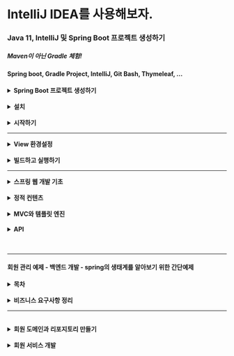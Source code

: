# IntelliJ IDEA를 사용해보자.

### Java 11, IntelliJ 및 Spring Boot 프로젝트 생성하기
##### Maven이 아닌 Gradle 체험!
#### Spring boot, Gradle Project, IntelliJ, Git Bash, Thymeleaf, ...
<style>
    summary { font-weight: bold; } 
    .subtitle { font-weight: bold; }
</style>
<details>
    <summary>Spring Boot 프로젝트 생성하기</summary>
    </br>
    <p>스프링 부트 스타터 사이트로 이동해서 스프링 프로젝트 생성하기</p>
    <p><a href="https://start.spring.io" >https://start.spring.io</a></p>
    <p>참고 : 버전에서 (SNAPSHOT) 혹은 다른 영어가 붙은 버전은 정식 RELEASE된 버전이 아니다.</p>
    <p>Dependencies : Spring Web, Thymeleaf</p>
    <p>* build.gradle</p>
    <pre>
    <code>
    plugins {
	id 'org.springframework.boot' version '2.7.5'
	id 'io.spring.dependency-management' version '1.0.15.RELEASE'
	id 'java'
}

group = 'hello'
version = '0.0.1-SNAPSHOT'
sourceCompatibility = '11'

repositories {
	mavenCentral()
}

dependencies {
	implementation 'org.springframework.boot:spring-boot-starter-thymeleaf'
	implementation 'org.springframework.boot:spring-boot-starter-web'
	testImplementation 'org.springframework.boot:spring-boot-starter-test'
	developmentOnly 'org.springframework.boot:spring-boot-devtools'
}

tasks.named('test') {
	useJUnitPlatform()
}
    </code>
    </pre>
</details>
</br>

<details>
    <summary>설치</summary>
    </br>
    <p>JDK 8 버전을 받을 때와 동일하게 설치한다.</p>
    <p>다만, 이번 연습은 JDK 11을 사용하기 때문에 11을 설치.<a href="https://www.oracle.com/kr/java/technologies/javase/jdk11-archive-downloads.html">JDK 11 설치링크</a></p>
    <p>IntelliJ는 그냥 알아서 무료판 받아서 하면 된다.</p>
    <p><a href="https://goddaehee.tistory.com/195">IntelliJ 설치 참고</a></p>
</details>
</br>

<details>
    <summary>시작하기</summary>
    </br>
    <p class="subtitle">동작 확인</p>
    <li>기본 메인 클래스 실행</li>
    <li>스프링 부트 메인 실행 후 에러페이지로 간단하게 동작 확인( http://localhost:8080 )</li>
    <hr>
    <li class="subtitle">IntelliJ Gradle 대신에 자바 직접 실행 설정하기</li>
    <ul><p>상단 탭 메뉴 중 FIle => Settings => gradle 검색</p></ul>
    <ul><p>Build and run using 및 Run tests using 값 => 'IntelliJ IDEA'로 변경</p></ul>
    <ul><p>참고 : 윈도우에서 단축키 조회하기 : File => Settings => keymap</p></ul>
    <ul><p>Refactor This 단축키 : Ctrl + Alt + Shift + T</p></ul>
    </br>
    <li class="subtitle">IntelliJ JDK 설치 확인</li>
    <ul><li class="subtitle">프로젝트 JDK 설정</li></ul>
    <ul><li class="subtitle">gradle JDK 설정</li></ul>
    </br>
    <p class="subtitle">프로젝트 JDK 설정 확인</p>
    <p>* Windows: File => Project Structure(Ctrl+Alt+Shift+S) => Project SDK에서 java 버전 확인</br>
    * Mac: File => Project Structure (⌘;) => Project SDK에서 java 버전 확인</p>
    </br>
    <p class="subtitle">gradle JDK 설정 ( 위에서 설정 완료 )</p>
    <p>* Windows: File Settings(Ctrl+Alt+S)
    </br>
    * Mac: IntelliJ IDEA | Preferences(⌘,)</p>
    <p> Build and run using를 IntelliJ IDEA로 선택</br>
    Build tests using를 IntelliJ IDEA로 선택</br>
    Gradle JVM을 새로 설치한 자바 11로 지정</p>
    </br>
    <hr>
    <p class="subtitle">라이브러리 살펴보기</p>
    </br>
    <li class="subtitle">Gradle은 의존관계가 있는 라이브러리를 함께 다운로드 함.</li>
    </br>
    <p class="subtitle">스프링 부트 라이브러리</p>
    <li>
    spring-boot-starter-web
    <li>spring-boot-starter-tomcat: 톰캣 (웹서버)</li>
    <li>spring-webmvc: 스프링 웹 MVC</li>
    <li>spring-boot-starter-thymeleaf: 타임리프 템플릿 엔진(View)</li>
    <li>spring-boot-starter(공통): 스프링 부트 + 스프링 코어 + 로깅
    <li>spring-boot
    <ul>* spring-core</ul>
    </li>
    <li>spring-boot-starter-logging
    <ul>* logback, slf4j</ul>
    </li></li></li>
    </br>
    <p class="subtitle">테스트 라이브러리</P>
    <li>spring-boot-starter-test
    <ul>* junit: 테스트 프레임워크</ul>
    <ul>* mockito: 목 라이브러리</ul>
    <ul>* assertj: 테스트 코드를 좀 더 편하게 작성하게 도와주는 라이브러리</ul>
    <ul>* spring-test-: 스프링 통합 테스트 지원</ul>
    </li>
</details>
<hr>
<details>
    <summary class="subtitle">View 환경설정</summary>
    <li>Welcome Page 만들기</li>
    <code>
    resoures/static/index.html
    </code>

    
    <!DOCTYPE html>
    <html lang="ko">
    <head>
        <meta charset="UTF-8">
        <title>Hello</title>
    </head>
    <body>
    <p>Hello 인데요?</p>
    <a href="/hello">hello</a>
    </body>
    </html>
<li>스프링 부트가 제공하는 Welcome Page기능</li>
<ul><li><code>static/index.html</code>을 올려두면 Welcome page 기능을 제공한다.</li></ul>
<ul><li><a href="https://docs.spring.io/spring-boot/docs/2.3.1.RELEASE/reference/html/spring-boot-features.html#boot-features-spring-mvc-welcome-page">2.3.1.RELEASE버전 문서</a></li></ul>
</br>
<p class="subtitle">Thymeleaf템플릿 엔진</p>
<li>thymeleaf 공식 사이트:<a href=" https://www.thymeleaf.org/">https://www.thymeleaf.org/</a></li>
<li>스프링 공식 튜토리얼: <a href="https://spring.io/guides/gs/serving-web-content/">링크</a></li>
<li>스프링부트 메뉴얼: <a href="https://docs.spring.io/spring-boot/docs/2.3.1.RELEASE/reference/
html/spring-boot-features.html#boot-features-spring-mvc-template-engines">링크 지금 쓰는것은 2.7.5 버전인데 강의에서 (2.3.1.버전 사용중)</a></li>
<hr>
<code>src/main/java/helo.hellospring.controller/HelloController.java</code>
<pre>
<code>
@Controller
public class HelloController {
 @GetMapping("hello")
 public String hello(Model model) {
 model.addAttribute("data", "hello!!");
 return "hello";
 }
}
</code>
</pre>
</br>
<code>resources/templates/hello.html</code>

    <!DOCTYPE HTML>
    <html xmlns:th="http://www.thymeleaf.org">
    <head>
    <title>Hello</title>
    <meta http-equiv="Content-Type" content="text/html; charset=UTF-8" />
    </head>
    <body>
    <p th:text="'안녕하세요. ' + ${data}" >안녕하세요. 손님</p>
    </body>
    </html>
<p class="subtitle">thymeleaf 템플릿엔진 동작 확인</p>
<li>실행주소 : <a href="http://localhost:8080/hello">http://localhost:8080/hello</a></li>
</br>
<li>컨트롤러에서 리턴 값으로 문자를 반환하면 뷰 리졸버( viewResolver )가 화면을 찾아서 처리한다.
    <ul>스프링 부트 템플릿엔진 기본 viewName 매핑</ul>
    <ul>resources:templates/ +{ViewName}+ .html</ul>
</li>
<p> 참고: spring-boot-devtools 라이브러리를 추가하면, html 파일을 컴파일만 해주면 서버 재시작 없이
View 파일 변경이 가능하다.
> 인텔리J 컴파일 방법: 메뉴 build => Recompile</br>구글링해서 devtools 라이브러리 추가 가능.</p>
</details>
</br>
<details>
    <summary>빌드하고 실행하기</summary>
    </br>
    <li>콘솔로 이동</li>
    <ul><li>./gradlew build</li></ul>
    <ul><li>cd build/libs</li></ul>
    <ul><li>java -jar hello-spring-0.0.1-SNAPSHOT.jar</li></ul>
    <ul><li>실행 확인</li></ul>
    </br>
    <p class="subtitle">윈도우 사용자를 위한 팁</P>
    <li>콘솔로 이동 => cmd로 이동</li>
    <li>./gradlew => gradlew.bat 실행</li>
    <li>cmd에서 gradlew.bat를 실행하려면 gradlew하고 엔터.</li>
    <li>gradlew build</li>
    <li>폴더 목록 확인 dir (git bash에서는 ls)</li>
    <li>윈도우에서 Git bash 터미널 사용하기 <a href="https://www.inflearn.com/questions/53961">링크</a></li>
</details>
<hr>
<details>
    <summary>스프링 웹 개발 기초</summary>
    <li>정적 컨텐츠</li>
    <li>MVC와 템플릿 엔진</li>
    <details>
        <summary>API</summary>
        <p>쉽게 말하면, JSON이라는 데이터 포맷으로 클라이언트에게 데이터를 전달하는 방식.</p>
        <p>Vue, React등 API로 데이터만 내려주면 화면은 클라이언트가 알아서 그리고 정리하는 방식.</p>
        <p>혹은 서버끼리 통신할 때.</p>
    </details>
</details>
</br>
<details>
    <summary>정적 컨텐츠</summary>
    <p>스프링 부트 정적 컨텐츠 기능</p>
    <a href="https://docs.spring.io/spring-boot/docs/2.3.1.RELEASE/reference/html/spring-bootfeatures.html#boot-features-spring-mvc-static-content">https://docs.spring.io/spring-boot/docs/2.3.1.RELEASE/reference/html/spring-bootfeatures.html#boot-features-spring-mvc-static-content</a>
    </br>
<code>resources/static/hello-static.html</code> 

    <!DOCTYPE HTML>
    <html>
    <head>
    <title>static content</title>
    <meta http-equiv="Content-Type" content="text/html; charset=UTF-8" />
    </head>
    <body>
    정적 컨텐츠 입니다.
    </body>
    </html>

<p class="subtitle"><a href="http://localhost:8080/hello-static.html">실행</a></p>
</details>
</br>
<details>
    <summary>MVC와 템플릿 엔진</summary>
    <p>MVC : Model, View, Controller</p>
    </br>
    <p class="subtitle">Controller</p>
    <pre><code>
    @Controller
public class HelloController {
 @GetMapping("hello-mvc")
 public String helloMvc(@RequestParam("name") String name, Model model) {
 model.addAttribute("name", name);
 return "hello-template";
 }
}
    </code></pre>
    </br>
    <p class="subtitle">View</p>
    <code>resources/templates/hello-template.html</code>

    <html xmlns:th="http://www.thymeleaf.org">
    <body>
    <p th:text="'hello ' + ${name}">hello! empty</p>
    </body>
    </html>

<p>실행 : <a href="http://localhost:8080/hello-mvc?name=spring!!!">http://localhost:8080/hello-mvc?name=spring!!!</a></p>
</details>
</br>
<details>
    <summary>API</summary>
    </br>
    <p class="subtitle">@ResponseBody 문자 반환</p>
    <pre><code>
    @Controller
public class HelloController {
 @GetMapping("hello-string")
 @ResponseBody
 public String helloString(@RequestParam("name") String name) {
 return "hello " + name;
 }
}
    </code></pre>
    <li>@ResponseBody를 사용하여 뷰 리졸버(viewResolver)를 사용하지 않게 되었음.</li>
    <li>대신, Http의 Body에 문자 내용을 직접 반환시켜 문자를 나타냄</li>
<p><a href="http://localhost:8080/hello-string?name=spring!!!">http://localhost:8080/hello-string?name=spring!!!</a></p>
<p>출력 화면 : hello spring!!!</p>
</br>
<p class="subtitle">@ResponseBody 객체 반환 (JSON)</p>
<pre><code>
@Controller
public class HelloController {
 @GetMapping("hello-api")
 @ResponseBody
 public Hello helloApi(@RequestParam("name") String name) {
 Hello hello = new Hello();
 hello.setName(name);
 return hello;
 }
 static class Hello {
 private String name;
 public String getName() {
 return name;
 }
 public void setName(String name) {
 this.name = name;
 }
 }
}
</code></pre>
<li>@ResponseBody를 사용하고, 객체를 반환하면 객체가 JSON으로 변환되어 나타난다.</li>
<ul><li>Spring의 Container에서 @ResponseBody가 있으면, HttpMessageConverter가 동작한다.</li></ul>
<ul><li>기본 문자처리: StringHttpMessageConverter</li></ul>
<ul><li>기본 객체처리: MappingJackson2HttpMessageConverter</li></ul>
<ul><li>byte 처리 등등 기타 여러 HttpMessageConverter가 기본으로 등록되어 있음</li></ul>
</br>
<p>참고: 클라이언트의 HTTP Accept 해더와 서버의 컨트롤러 반환 타입 정보 둘을 조합해서
HttpMessageConverter 가 선택된다.</p>
</details>
</br></br>
<hr>

#### 회원 관리 예제 - 백엔드 개발 - spring의 생태계를 알아보기 위한 간단예제
<details>
    <summary>목차</summary>
    <li>비즈니스 요구사항 정리</li>
    <li>회원 도메인과 리포지토리 만들기</li>
    <li>회원 리포지토리 테스트 케이스 작성</li>
    <li>회원 서비스 개발</li>
    <li>회원 서비스 테스트</li>
</details>
</br>
<details>
    <summary>비즈니스 요구사항 정리</summary>
    <li>데이터: 회원ID, 이름</li>
    <li>기능: 회원 등록, 조회</li>
    <li>아직 데이터 저장소가 선정되지 않았음.(가상 시나리오)</li>
    </br>
    <p>일반적인 웹 어플리케이션 계층 구조</p>
    <img src="./일반적 웹어플리케이션 구조.png">
    <li>컨트롤러: 웹 MVC의 컨트롤러 역할</li>
    <li>서비스: 핵심 비즈니스 로직 구현</li>
    <li>리포지토리: 데이터베이스에 접근, 도메인 객체를DB에 저장하고 관리</li>
    <li>도메인: 비즈니스 도메인 객체, ex)회원, 주문, 쿠폰 등등 주로 데이터베이스에 저장하고 관리</li>
    </br>
    <p>클래스 의존관계</p>
    <img src="./클래스 의존관계.png">
    <li>아직 데이터 저장소가 선정되기 전, 우선 인터페이스로 구현 클래스를 변경할 수 있도록 설계</li>
    <li>데이터 저장소는 RDB, NoSQL 등등 다양한 저장소를 고민중인 상황으로 가정한다.</li>
    <li>개발을 진행하기 위해서 초기 개발 단계에서는 구현체로 가벼운 메모리 기반의 데이터 저장소 사용</li>
</details>
<hr>
</br>
<details>
    <summary>회원 도메인과 리포지토리 만들기</summary>
    </br>
    <p class="subtitle">회원 객체</p>

    package hello.hellospring.domain;
    public class Member {
    
    private Long id;
    private String name;
    public Long getId() {
    return id;
    }
    public void setId(Long id) {
    this.id = id;
    }
    public String getName() {
    return name;
    }
    public void setName(String name) {
    this.name = name;
    }
    }
</br>
    <p class="subtitle">회원 리포지토리 인터페이스</p>

    package hello.hellospring.repository;
    import hello.hellospring.domain.Member;
    import java.util.List;
    import java.util.Optional;
    public interface MemberRepository {
    Member save(Member member);
    Optional<Member> findById(Long id);
    Optional<Member> findByName(String name);
    List<Member> findAll();
    }
</br>
    <p class="subtitle">회원 리포지토리 메모리 구현체</p>

    package hello.hellospring.repository;
    import hello.hellospring.domain.Member;
    import java.util.*;
    /**
    * 동시성 문제가 고려되어 있지 않음, 실무에서는 ConcurrentHashMap, AtomicLong 사용 고려
    */
    public class MemoryMemberRepository implements MemberRepository {
    private static Map<Long, Member> store = new HashMap<>();
    private static long sequence = 0L;
    @Override
    public Member save(Member member) {
    member.setId(++sequence);
    store.put(member.getId(), member);
    return member;
    }
    @Override
    public Optional<Member> findById(Long id) {
    return Optional.ofNullable(store.get(id));
    }
    @Override
    public List<Member> findAll() {
    return new ArrayList<>(store.values());
    }
    @Override
    public Optional<Member> findByName(String name) {
    return store.values().stream()
    .filter(member -> member.getName().equals(name))
    .findAny();
    }
    public void clearStore() {
    store.clear();
    }
    }
    
</br>
<h4>회원 리포지토리 테스트 케이스 작성</h4>
<p>개발한 기능을 실행해서 테스트 할 때 자바의 main 메서드를 통해서 실행하거나, 웹 애플리케이션의
컨트롤러를 통해서 해당 기능을 실행한다. 이러한 방법은 준비하고 실행하는데 오래 걸리고, 반복 실행하기
어렵고 여러 테스트를 한번에 실행하기 어렵다는 단점이 있다. 자바는 JUnit이라는 프레임워크로 테스트를
실행해서 이러한 문제를 해결한다.</p>
</br>
<p>src/test/java 하위 폴더에 생성하기 - test 폴더가 포인트</p>

    package hello.hellospring.repository;
    import hello.hellospring.domain.Member;
    import org.junit.jupiter.api.AfterEach;
    import org.junit.jupiter.api.Test;
    import java.util.List;
    import java.util.Optional;
    import static org.assertj.core.api.Assertions.*;
    class MemoryMemberRepositoryTest {
    MemoryMemberRepository repository = new MemoryMemberRepository();
    @AfterEach
    public void afterEach() {
    repository.clearStore();
    }
    @Test
    public void save() {
    //given
    Member member = new Member();
    member.setName("spring");
    //when
    repository.save(member);
    //then
    Member result = repository.findById(member.getId()).get();
    assertThat(result).isEqualTo(member);
    }
    @Test
    public void findByName() {
    //given
    Member member1 = new Member();
    member1.setName("spring1");
    repository.save(member1);
    Member member2 = new Member();
    member2.setName("spring2");
    repository.save(member2);
    //when
    Member result = repository.findByName("spring1").get();
    //then
    assertThat(result).isEqualTo(member1);
    }
    @Test
    public void findAll() {
    //given
    Member member1 = new Member();
    member1.setName("spring1");
    repository.save(member1);
    Member member2 = new Member();
    member2.setName("spring2");
    repository.save(member2);
    //when
    List<Member> result = repository.findAll();
    //then
    assertThat(result.size()).isEqualTo(2);
    }
    }

<li>@AfterEach : 한번에 여러 테스트를 실행하면 메모리 DB에 직전 테스트의 결과가 남을 수 있다. 이렇게
되면 다음 이전 테스트 때문에 다음 테스트가 실패할 가능성이 있다. @AfterEach 를 사용하면 각 테스트가
종료될 때 마다 이 기능을 실행한다. 여기서는 메모리 DB에 저장된 데이터를 삭제한다.</li>
<li>테스트는 각각 독립적으로 실행되어야 하며, 테스트 순서에 의존관계가 있는 것은 좋은 테스트가 아니다.</li>
</details>
</br>
<details>
    <summary>회원 서비스 개발</summary>

    package hello.hellospring.service;
    import hello.hellospring.domain.Member;
    import hello.hellospring.repository.MemberRepository;
    import java.util.List;
    import java.util.Optional;
    public class MemberService {
    private final MemberRepository memberRepository = new
    MemoryMemberRepository();
    /**
    * 회원가입
    */
    public Long join(Member member) {
    validateDuplicateMember(member); //중복 회원 검증
    memberRepository.save(member);
    return member.getId();
    }
    private void validateDuplicateMember(Member member) {
    memberRepository.findByName(member.getName())
    .ifPresent(m -> {
    throw new IllegalStateException("이미 존재하는 회원입니다.");
    });
    }
    /**
    * 전체 회원 조회
    */
    public List<Member> findMembers() {
    return memberRepository.findAll();
    }
    public Optional<Member> findOne(Long memberId) {
    return memberRepository.findById(memberId);
    }
    }
</br>
    <h4>회원 서비스 테스트</h4>
    <p>기존에는 회원 서비스가 메모리 회원 리포지토리를 직접 생성하게 함.</p>

    public class MemberService {
    private final MemberRepository memberRepository = 
    new MemoryMemberRepository();
    }

</br>
    <p class="subtitle">회원 리포지토리의 코드가 회원 서비스 코드를 DI가능하게 변경</p>



</details>


